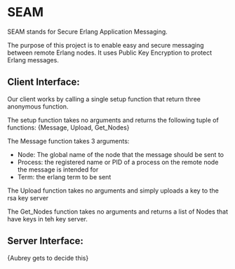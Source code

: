 SEAM
====
SEAM stands for Secure Erlang Application Messaging.

The purpose of this project is to enable easy and secure messaging between remote Erlang nodes. It uses Public Key Encryption to protect Erlang messages.

Client Interface:
-----------------

Our client works by calling a single setup function that return three anonymous function.

The setup function takes no arguments and returns the following tuple of functions:
{Message, Upload, Get_Nodes}

The Message function takes 3 arguments:
  - Node: The global name of the node that the message should be sent to
  - Process: the registered name or PID of a process on the remote node the message is intended for
  - Term: the erlang term to be sent
  
The Upload function takes no arguments and simply uploads a key to the rsa key server

The Get_Nodes function takes no arguments and returns a list of Nodes that have keys in teh key server.

Server Interface:
-----------------
{Aubrey gets to decide this}
